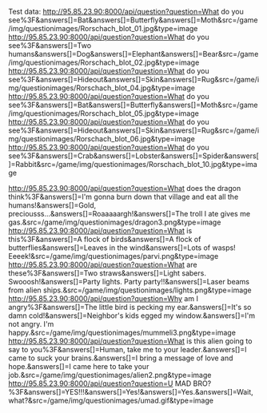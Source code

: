 Test data:
http://95.85.23.90:8000/api/question?question=What do you see%3F&answers[]=Bat&answers[]=Butterfly&answers[]=Moth&src=/game/img/questionimages/Rorschach_blot_01.jpg&type=image
http://95.85.23.90:8000/api/question?question=What do you see%3F&answers[]=Two humans&answers[]=Dog&answers[]=Elephant&answers[]=Bear&src=/game/img/questionimages/Rorschach_blot_02.jpg&type=image
http://95.85.23.90:8000/api/question?question=What do you see%3F&answers[]=Hideout&answers[]=Skin&answers[]=Rug&src=/game/img/questionimages/Rorschach_blot_04.jpg&type=image
http://95.85.23.90:8000/api/question?question=What do you see%3F&answers[]=Bat&answers[]=Butterfly&answers[]=Moth&src=/game/img/questionimages/Rorschach_blot_05.jpg&type=image
http://95.85.23.90:8000/api/question?question=What do you see%3F&answers[]=Hideout&answers[]=Skin&answers[]=Rug&src=/game/img/questionimages/Rorschach_blot_06.jpg&type=image
http://95.85.23.90:8000/api/question?question=What do you see%3F&answers[]=Crab&answers[]=Lobster&answers[]=Spider&answers[]=Rabbit&src=/game/img/questionimages/Rorschach_blot_10.jpg&type=image


http://95.85.23.90:8000/api/question?question=What does the dragon think%3F&answers[]=I'm gonna burn down that village and eat all the humans!&answers[]=Gold, preciousss...&answers[]=Roaaaaargh!&answers[]=The troll I ate gives me gas.&src=/game/img/questionimages/dragon3.png&type=image
http://95.85.23.90:8000/api/question?question=What is this%3F&answers[]=A flock of birds&answers[]=A flock of butterflies&answers[]=Leaves in the wind&answers[]=Lots of wasps! Eeeek!&src=/game/img/questionimages/parvi.png&type=image
http://95.85.23.90:8000/api/question?question=What are these%3F&answers[]=Two straws&answers[]=Light sabers. Swooosh!&answers[]=Party lights. Party party!!&answers[]=Laser beams from alien ships.&src=/game/img/questionimages/lights.png&type=image
http://95.85.23.90:8000/api/question?question=Why am I angry%3F&answers[]=The little bird is pecking my ear.&answers[]=It's so damn cold!&answers[]=Neighbor's kids egged my window.&answers[]=I'm not angry. I'm happy.&src=/game/img/questionimages/mummeli3.png&type=image
http://95.85.23.90:8000/api/question?question=What is this alien going to say to you%3F&answers[]=Human, take me to your leader.&answers[]=I came to suck your brains.&answers[]=I bring a message of love and hope.&answers[]=I came here to take your job.&src=/game/img/questionimages/alien2.png&type=image
http://95.85.23.90:8000/api/question?question=U MAD BRO?%3F&answers[]=YES!!!&answers[]=Yes!&answers[]=Yes.&answers[]=Wait, what?&src=/game/img/questionimages/umad.gif&type=image

